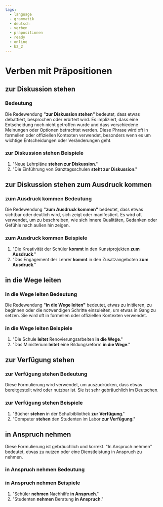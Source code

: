 ```yaml
---
tags:
  - language
  - grammatik
  - deutsch
  - verben
  - präpositionen
  - ready
  - online
  - b2_2
---
```


# Verben mit Präpositionen

## zur Diskussion stehen

### Bedeutung

Die Redewendung **"zur Diskussion stehen"** bedeutet, dass etwas debattiert, besprochen oder erörtert wird. Es impliziert, dass eine Entscheidung noch nicht getroffen wurde und dass verschiedene Meinungen oder Optionen betrachtet werden. Diese Phrase wird oft in formellen oder offiziellen Kontexten verwendet, besonders wenn es um wichtige Entscheidungen oder Veränderungen geht.

### zur Diskussion stehen Beispiele

1. "Neue Lehrpläne **stehen zur Diskussion**."
2. "Die Einführung von Ganztagsschulen **steht zur Diskussion**."

## zur Diskussion stehen zum Ausdruck kommen

### zum Ausdruck kommen Bedeutung

Die Redewendung **"zum Ausdruck kommen"** bedeutet, dass etwas sichtbar oder deutlich wird, sich zeigt oder manifestiert. Es wird oft verwendet, um zu beschreiben, wie sich innere Qualitäten, Gedanken oder Gefühle nach außen hin zeigen.

### zum Ausdruck kommen Beispiele

1. "Die Kreativität der Schüler **kommt** in den Kunstprojekten **zum Ausdruck**."
2. "Das Engagement der Lehrer **kommt** in den Zusatzangeboten **zum Ausdruck**."

## in die Wege leiten

### in die Wege leiten Bedeutung

Die Redewendung **"in die Wege leiten"** bedeutet, etwas zu initiieren, zu beginnen oder die notwendigen Schritte einzuleiten, um etwas in Gang zu setzen. Sie wird oft in formellen oder offiziellen Kontexten verwendet.

### in die Wege leiten Beispiele

1. "Die Schule **leitet** Renovierungsarbeiten **in die Wege**."
2. "Das Ministerium **leitet** eine Bildungsreform **in die Wege**."

## zur Verfügung stehen

### zur Verfügung stehen Bedeutung

Diese Formulierung wird verwendet, um auszudrücken, dass etwas bereitgestellt wird oder nutzbar ist. Sie ist sehr gebräuchlich im Deutschen.

### zur Verfügung stehen Beispiele

1. "Bücher **stehen** in der Schulbibliothek **zur Verfügung**."  
2. "Computer **stehen** den Studenten im Labor **zur Verfügung**."

## in Anspruch nehmen

Diese Formulierung ist gebräuchlich und korrekt. "In Anspruch nehmen" bedeutet, etwas zu nutzen oder eine Dienstleistung in Anspruch zu nehmen.

### in Anspruch nehmen Bedeutung

### in Anspruch nehmen Beispiele

1. "Schüler **nehmen** Nachhilfe **in Anspruch**."
2. "Studenten **nehmen** Beratung **in Anspruch**."
